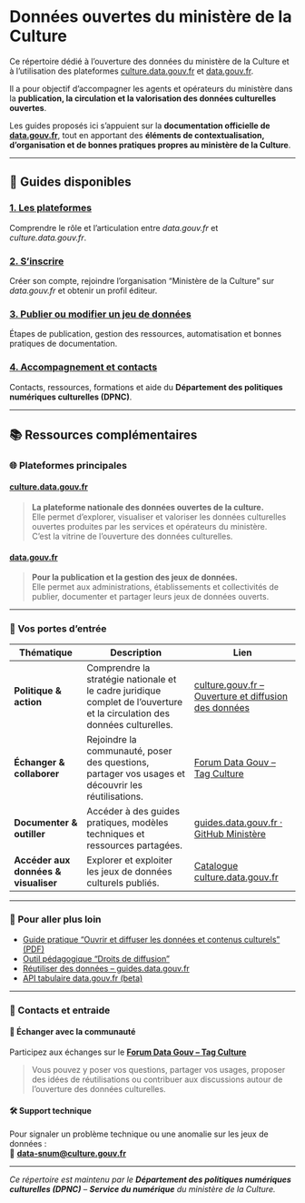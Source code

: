 # Données ouvertes du ministère de la Culture  

Ce répertoire dédié à l’ouverture des données du ministère de la Culture et à l’utilisation des plateformes [culture.data.gouv.fr](https://culture.data.gouv.fr) et [data.gouv.fr](https://www.data.gouv.fr).  

Il a pour objectif d’accompagner les agents et opérateurs du ministère dans la **publication, la circulation et la valorisation des données culturelles ouvertes**.  

Les guides proposés ici s’appuient sur la **documentation officielle de [data.gouv.fr](https://guides.data.gouv.fr)**, tout en apportant des **éléments de contextualisation, d’organisation et de bonnes pratiques propres au ministère de la Culture**.  

---

## 📘 Guides disponibles  

### [1. Les plateformes](Guides/plateformes.md)  
Comprendre le rôle et l’articulation entre *data.gouv.fr* et *culture.data.gouv.fr*.  

### [2. S’inscrire](Guides/inscription.md)  
Créer son compte, rejoindre l’organisation “Ministère de la Culture” sur *data.gouv.fr* et obtenir un profil éditeur.  

### [3. Publier ou modifier un jeu de données](Guides/publier_modifier.md)  
Étapes de publication, gestion des ressources, automatisation et bonnes pratiques de documentation.  

### [4. Accompagnement et contacts](Guides/accompagnement_contacts.md)  
Contacts, ressources, formations et aide du **Département des politiques numériques culturelles (DPNC)**.  

---

## 📚 Ressources complémentaires  

### 🌐 Plateformes principales  

#### [culture.data.gouv.fr](https://culture.data.gouv.fr)  
> **La plateforme nationale des données ouvertes de la culture.**  
> Elle permet d’explorer, visualiser et valoriser les données culturelles ouvertes produites par les services et opérateurs du ministère.  
> C’est la vitrine de l’ouverture des données culturelles.  

#### [data.gouv.fr](https://www.data.gouv.fr)  
> **Pour la publication et la gestion des jeux de données.**  
> Elle permet aux administrations, établissements et collectivités de publier, documenter et partager leurs jeux de données ouverts.  

---

### 🔑 Vos portes d’entrée  

| Thématique | Description | Lien |
|-------------|--------------|------|
| **Politique & action** | Comprendre la stratégie nationale et le cadre juridique complet de l’ouverture et la circulation des données culturelles. | [culture.gouv.fr – Ouverture et diffusion des données](https://www.culture.gouv.fr/Thematiques/Innovation-numerique/Ouverture-et-diffusion-des-donnees-et-contenus-culturels) |
| **Échanger & collaborer** | Rejoindre la communauté, poser des questions, partager vos usages et découvrir les réutilisations. | [Forum Data Gouv – Tag Culture](https://forum.data.gouv.fr/tag/culture) |
| **Documenter & outiller** | Accéder à des guides pratiques, modèles techniques et ressources partagées. | [guides.data.gouv.fr · GitHub Ministère](https://guides.data.gouv.fr) |
| **Accéder aux données & visualiser** | Explorer et exploiter les jeux de données culturels publiés. | [Catalogue culture.data.gouv.fr](https://culture.data.gouv.fr) |

---

### 🚀 Pour aller plus loin  

- [Guide pratique “Ouvrir et diffuser les données et contenus culturels” (PDF)](https://www.culture.gouv.fr/Media/Thematiques/Innovation-numerique/Folder/Livrables-GT-Numerisation/Numerisation-et-valorisation-des-contenus-culturels-guide-ouverture-et-reutilisation-des-informations-publiques-numeriques-du-secteur-culturel)   
- [Outil pédagogique “Droits de diffusion”](https://www.culture.gouv.fr/droitsdediffusion/)   
- [Réutiliser des données – guides.data.gouv.fr](https://guides.data.gouv.fr/reutiliser-des-donnees)   
- [API tabulaire data.gouv.fr (beta)](https://www.data.gouv.fr/dataservices/api-tabulaire-data-gouv-fr-beta/)  
---

### 💬 Contacts et entraide  

#### 📢 Échanger avec la communauté  
Participez aux échanges sur le **[Forum Data Gouv – Tag Culture](https://forum.data.gouv.fr/tag/culture)**  
> Vous pouvez y poser vos questions, partager vos usages, proposer des idées de réutilisations ou contribuer aux discussions autour de l’ouverture des données culturelles.  

#### 🛠 Support technique  
Pour signaler un problème technique ou une anomalie sur les jeux de données :  
📧 **data-snum@culture.gouv.fr**  

---

*Ce répertoire est maintenu par le **Département des politiques numériques culturelles (DPNC)** – **Service du numérique** du ministère de la Culture.*  
